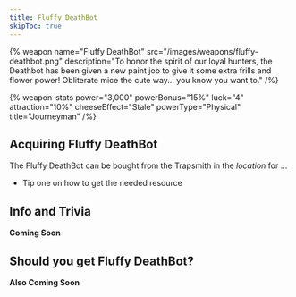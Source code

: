 ```yaml
---
title: Fluffy DeathBot
skipToc: true
---
```


{% weapon
 name="Fluffy DeathBot"
 src="/images/weapons/fluffy-deathbot.png"
 description="To honor the spirit of our loyal hunters, the Deathbot has been given a new paint job to give it some extra frills and flower power! Obliterate mice the cute way... you know you want to."
/%}

{% weapon-stats
 power="3,000"
 powerBonus="15%"
 luck="4"
 attraction="10%"
 cheeseEffect="Stale"
 powerType="Physical"
 title="Journeyman"
/%}

## Acquiring Fluffy DeathBot

The Fluffy DeathBot can be bought from the Trapsmith in the *location* for ...

- Tip one on how to get the needed resource

## Info and Trivia

**Coming Soon**

## Should you get Fluffy DeathBot?

**Also Coming Soon**
